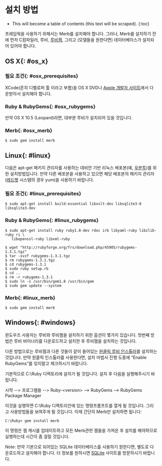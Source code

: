 # 설치 방법

* This will become a table of contents (this text will be scraped).
{:toc}

프레임웍을 사용하기 위해서는 Merb를 설치해야 합니다. 
그러나, Merb를 설치하기 전에 먼저 C컴파일러, 루비, [루비젬](http://www.rubygems.org/), 그리고 (모델들을 원한다면) 데이터베이스가 설치되어 있어야 합니다.

## OS X{: #os_x}

### 필요 조건{: #osx_prerequisites}
XCode(흔히 디벨로퍼 툴 이라고 부름)을 OS X DVD나 [Apple 개발자 사이트](http://developer.apple.com/technology/xcode.html)에서 다운받아서  설치해야 합니다.

### Ruby & RubyGems{: #osx_rubygems}
만약 OS X 10.5 (Leopard)라면, 대부분 루비가 설치되어 있을 것입니다.

### Merb{: #osx_merb}
    $ sudo gem install merb


## Linux{: #linux}

다음은 apt-get 패키지 관리자를 사용하는 데비안 기반 리눅스 배포본(예, [우분투](http://www.ubuntu.com/))를 위한 설치방법입니다. 만약 다른 배포본을 사용하고 있으면 해당 배포본의 패키지 관리자([레드햇](http://www.redhat.com/) 시스템의 경우 yum)을 사용하기 바랍니다.

### 필요 조건{: #linux_prerequisites}

    $ sudo apt-get install build-essential libxslt-dev libsqlite3-0 libsqlite3-dev

### Ruby & RubyGems{: #linux_rubygems}

    $ sudo apt-get install ruby ruby1.8-dev rdoc irb libyaml-ruby libzlib-ruby ri \
       libopenssl-ruby libxml-ruby
       
    $ wget "http://rubyforge.org/frs/download.php/45905/rubygems-1.3.1.tgz"
    $ tar -xvzf rubygems-1.3.1.tgz
    $ rm rubygems-1.3.1.tgz
    $ cd rubygems-1.3.1
    $ sudo ruby setup.rb
    $ cd ..
    $ rm -r rubygems-1.3.1
    $ sudo ln -s /usr/bin/gem1.8 /usr/bin/gem
    $ sudo gem update --system


### Merb{: #linux_merb}

    $ sudo gem install merb


## Windows{: #windows}

윈도우즈 사용자는 루비와 루비젬을 설치하기 위한 옵션이 몇가지 있습니다. 
첫번째 방법은 루비 바이너리를 다운로드하고 설치한 후 루비젬을 설치하는 것입니다.

다른 방법으로는 루비젬과 다른 것들이 같이 들어있는 [원클릭 루비 인스톨러](http://rubyinstaller.rubyforge.org/wiki/wiki.pl)를 설치하는 것입니다. 
만약 원클릭 인스톨러를 사용한다면, 설치 마법사 진행 도중에 “Enable RubyGems”를 잊지말고 체크하시기 바랍니다.

기본적으로  C:\Ruby 디렉토리에 설치가 될 것입니다. 
설치 후 다음을 실행해주시기 바랍니다.

시작  --&gt; 프로그램들 --&gt; Ruby-&lt;version&gt;
--&gt; RubyGems --&gt; RubyGems Package Manager

이것을 실행하면 C:\Ruby 디렉토리안에 있는 명령프롬프트를 열게 될 것입니다. 
그리고 사용방법들을 보여주게 될 것입니다. 이제 간단히 Merb만 설치하면 됩니다:

    C:\Ruby> gem install merb

이 명령은 젬 캐시를 업데이트하고 모든 Merb관련 젬들을 가져온 후 설치를 해야하므로 실행하는데 시간이 좀 걸릴 것입니다.

_Note_: 만약 기본으로 되어있는 SQLite 데이터베이스를 사용하기 원한다면, 별도로 다운로드하고 설치해야 합니다. 더 정보를 원하시면 [SQLite](http://www.sqlite.org/) 사이트를 방문하시기 바랍니다.
